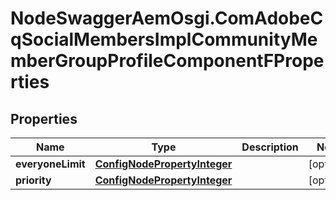 # NodeSwaggerAemOsgi.ComAdobeCqSocialMembersImplCommunityMemberGroupProfileComponentFProperties

## Properties

Name | Type | Description | Notes
------------ | ------------- | ------------- | -------------
**everyoneLimit** | [**ConfigNodePropertyInteger**](ConfigNodePropertyInteger.md) |  | [optional] 
**priority** | [**ConfigNodePropertyInteger**](ConfigNodePropertyInteger.md) |  | [optional] 


